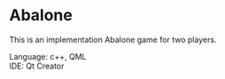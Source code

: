 # Abalone

This is an implementation Abalone game for two players.

Language: c++, QML<br>
IDE: Qt Creator

